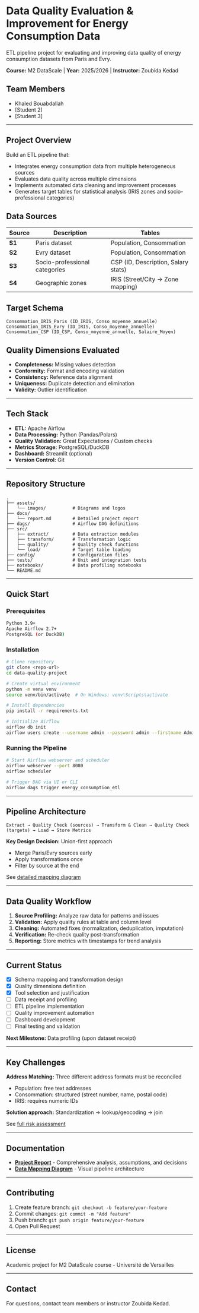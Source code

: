 # Data Quality Evaluation & Improvement for Energy Consumption Data

ETL pipeline project for evaluating and improving data quality of energy consumption datasets from Paris and Evry.

**Course:** M2 DataScale | **Year:** 2025/2026 | **Instructor:** Zoubida Kedad

## Team Members
- Khaled Bouabdallah
- [Student 2]
- [Student 3]

---

## Project Overview

Build an ETL pipeline that:
- Integrates energy consumption data from multiple heterogeneous sources
- Evaluates data quality across multiple dimensions
- Implements automated data cleaning and improvement processes
- Generates target tables for statistical analysis (IRIS zones and socio-professional categories)

## Data Sources

| Source | Description | Tables |
|--------|-------------|--------|
| **S1** | Paris dataset | Population, Consommation |
| **S2** | Evry dataset | Population, Consommation |
| **S3** | Socio-professional categories | CSP (ID, Description, Salary stats) |
| **S4** | Geographic zones | IRIS (Street/City → Zone mapping) |

## Target Schema

```
Consommation_IRIS_Paris (ID_IRIS, Conso_moyenne_annuelle)
Consommation_IRIS_Evry (ID_IRIS, Conso_moyenne_annuelle)
Consommation_CSP (ID_CSP, Conso_moyenne_annuelle, Salaire_Moyen)
```

## Quality Dimensions Evaluated

- **Completeness:** Missing values detection
- **Conformity:** Format and encoding validation
- **Consistency:** Reference data alignment
- **Uniqueness:** Duplicate detection and elimination
- **Validity:** Outlier identification

---

## Tech Stack

- **ETL:** Apache Airflow
- **Data Processing:** Python (Pandas/Polars)
- **Quality Validation:** Great Expectations / Custom checks
- **Metrics Storage:** PostgreSQL/DuckDB
- **Dashboard:** Streamlit (optional)
- **Version Control:** Git

---

## Repository Structure

```
.
├── assets/
│   └── images/          # Diagrams and logos
├── docs/
│   └── report.md        # Detailed project report
├── dags/                # Airflow DAG definitions
├── src/
│   ├── extract/         # Data extraction modules
│   ├── transform/       # Transformation logic
│   ├── quality/         # Quality check functions
│   └── load/            # Target table loading
├── config/              # Configuration files
├── tests/               # Unit and integration tests
├── notebooks/           # Data profiling notebooks
└── README.md
```

---

## Quick Start

### Prerequisites
```bash
Python 3.9+
Apache Airflow 2.7+
PostgreSQL (or DuckDB)
```

### Installation
```bash
# Clone repository
git clone <repo-url>
cd data-quality-project

# Create virtual environment
python -m venv venv
source venv/bin/activate  # On Windows: venv\Scripts\activate

# Install dependencies
pip install -r requirements.txt

# Initialize Airflow
airflow db init
airflow users create --username admin --password admin --firstname Admin --lastname User --role Admin --email admin@example.com
```

### Running the Pipeline
```bash
# Start Airflow webserver and scheduler
airflow webserver --port 8080
airflow scheduler

# Trigger DAG via UI or CLI
airflow dags trigger energy_consumption_etl
```

---

## Pipeline Architecture

```
Extract → Quality Check (sources) → Transform & Clean → Quality Check (targets) → Load → Store Metrics
```

**Key Design Decision:** Union-first approach
- Merge Paris/Evry sources early
- Apply transformations once
- Filter by source at the end

See [detailed mapping diagram](./docs/report.md#1-data-mapping--transformation-strategy)

---

## Data Quality Workflow

1. **Source Profiling:** Analyze raw data for patterns and issues
2. **Validation:** Apply quality rules at table and column level
3. **Cleaning:** Automated fixes (normalization, deduplication, imputation)
4. **Verification:** Re-check quality post-transformation
5. **Reporting:** Store metrics with timestamps for trend analysis

---

## Current Status

- [x] Schema mapping and transformation design
- [x] Quality dimensions definition
- [x] Tool selection and justification
- [ ] Data receipt and profiling
- [ ] ETL pipeline implementation
- [ ] Quality improvement automation
- [ ] Dashboard development
- [ ] Final testing and validation

**Next Milestone:** Data profiling (upon dataset receipt)

---

## Key Challenges

**Address Matching:** Three different address formats must be reconciled
- Population: free text addresses
- Consommation: structured (street number, name, postal code)
- IRIS: requires numeric IDs

**Solution approach:** Standardization → lookup/geocoding → join

See [full risk assessment](./docs/report.md#4-risk-assessment)

---

## Documentation

- **[Project Report](./docs/report.md)** - Comprehensive analysis, assumptions, and decisions
- **[Data Mapping Diagram](./assets/images/mapping%20data%20quality%20project.drawio.png)** - Visual pipeline architecture

---

## Contributing

1. Create feature branch: `git checkout -b feature/your-feature`
2. Commit changes: `git commit -m "Add feature"`
3. Push branch: `git push origin feature/your-feature`
4. Open Pull Request

---

## License

Academic project for M2 DataScale course - Université de Versailles

---

## Contact

For questions, contact team members or instructor Zoubida Kedad.